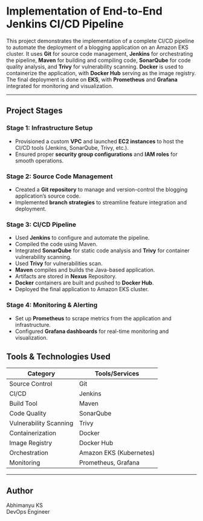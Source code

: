 # Implementation of End-to-End Jenkins CI/CD Pipeline

This project demonstrates the implementation of a complete CI/CD pipeline to automate the deployment of a blogging application on an Amazon EKS cluster. It uses **Git** for source code management, **Jenkins** for orchestrating the pipeline, **Maven** for building and compiling code, **SonarQube** for code quality analysis, and **Trivy** for vulnerability scanning. **Docker** is used to containerize the application, with **Docker Hub** serving as the image registry. The final deployment is done on **EKS**, with **Prometheus** and **Grafana** integrated for monitoring and visualization.

---

## Project Stages

### Stage 1: Infrastructure Setup

- Provisioned a custom **VPC** and launched **EC2 instances** to host the CI/CD tools (Jenkins, SonarQube, Trivy, etc.).
- Ensured proper **security group configurations** and **IAM roles** for smooth operations.

### Stage 2: Source Code Management

- Created a **Git repository** to manage and version-control the blogging application’s source code.
- Implemented **branch strategies** to streamline feature integration and deployment.

### Stage 3: CI/CD Pipeline

- Used **Jenkins** to configure and automate the pipeline.
- Compiled the code using Maven.
- Integrated **SonarQube** for static code analysis and **Trivy** for container vulnerability scanning.
- Used **Trivy** for vulnerabilities scan.
- **Maven** compiles and builds the Java-based application.
- Artifacts are stored in **Nexus** Repository.
- **Docker** containers are built and pushed to **Docker Hub**.
- Deployed the final application to Amazon EKS cluster.

### Stage 4: Monitoring & Alerting

- Set up **Prometheus** to scrape metrics from the application and infrastructure.
- Configured **Grafana dashboards** for real-time monitoring and visualization.

## Tools & Technologies Used

| Category               | Tools/Services          |
| ---------------------- | ----------------------- |
| Source Control         | Git                     |
| CI/CD                  | Jenkins                 |
| Build Tool             | Maven                   |
| Code Quality           | SonarQube               |
| Vulnerability Scanning | Trivy                   |
| Containerization       | Docker                  |
| Image Registry         | Docker Hub              |
| Orchestration          | Amazon EKS (Kubernetes) |
| Monitoring             | Prometheus, Grafana     |

---

## Author

Abhimanyu KS\
DevOps Engineer
